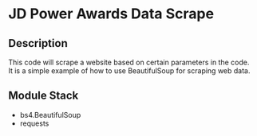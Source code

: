 # JD Power Awards Data Scrape

## Description
This code will scrape a website based on certain parameters in the code.<br>
It is a simple example of how to use BeautifulSoup for scraping web data.

## Module Stack
* bs4.BeautifulSoup
* requests

